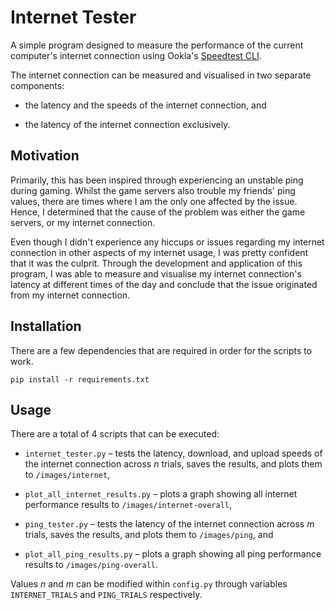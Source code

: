 # Internet Tester

A simple program designed to measure the performance of the current computer's internet connection using Ookla's [Speedtest CLI](https://www.speedtest.net/apps/cli).

The internet connection can be measured and visualised in two separate components:

- the latency and the speeds of the internet connection, and

- the latency of the internet connection exclusively.

## Motivation

Primarily, this has been inspired through experiencing an unstable ping during gaming. Whilst the game servers also trouble my friends' ping values, there are times where I am the only one affected by the issue. Hence, I determined that the cause of the problem was either the game servers, or my internet connection.

Even though I didn't experience any hiccups or issues regarding my internet connection in other aspects of my internet usage, I was pretty confident that it was the culprit. Through the development and application of this program, I was able to measure and visualise my internet connection's latency at different times of the day and conclude that the issue originated from my internet connection.

## Installation

There are a few dependencies that are required in order for the scripts to work.

```console
pip install -r requirements.txt
```

## Usage

There are a total of 4 scripts that can be executed:

- `internet_tester.py` – tests the latency, download, and upload speeds of the internet connection across _n_ trials, saves the results, and plots them to `/images/internet`,

- `plot_all_internet_results.py` – plots a graph showing all internet performance results to `/images/internet-overall`,

- `ping_tester.py` – tests the latency of the internet connection across _m_ trials, saves the results, and plots them to `/images/ping`, and

- `plot_all_ping_results.py` – plots a graph showing all ping performance results to `/images/ping-overall`.

Values _n_ and _m_ can be modified within `config.py` through variables `INTERNET_TRIALS` and `PING_TRIALS` respectively.